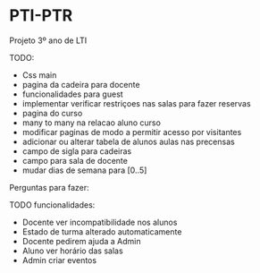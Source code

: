 # PTI-PTR
Projeto 3º ano de LTI

TODO:
- Css main
- pagina da cadeira para docente
- funcionalidades para guest
- implementar verificar restriçoes nas salas para fazer reservas
- pagina do curso
- many to many na relacao aluno curso
- modificar paginas de modo a permitir acesso por visitantes
- adicionar ou alterar tabela de alunos aulas nas precensas
- campo de sigla para cadeiras 
- campo para sala de docente
- mudar dias de semana para [0..5]

Perguntas para fazer:

TODO funcionalidades:
- Docente ver incompatibilidade nos alunos
- Estado de turma alterado automaticamente
- Docente pedirem ajuda a Admin
- Aluno ver horário das salas
- Admin criar eventos
